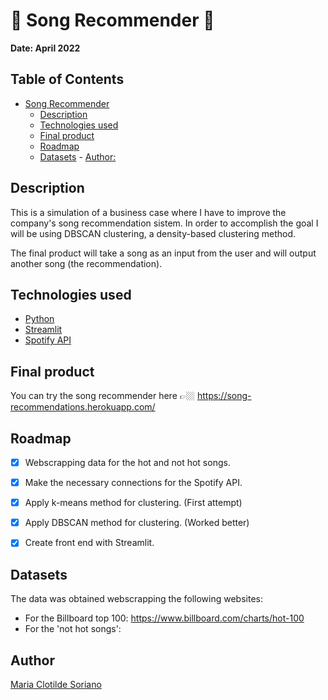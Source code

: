 # **🎵 Song Recommender 🎵**

**Date: April 2022**

## Table of Contents
- [Song Recommender](#song-recommender)
    - [Description](#description)
    - [Technologies used](#technologies-used)
    - [Final product](#final-product)
    - [Roadmap](#roadmap)
    - [Datasets](#datasets)
            - [Author:](#author)


## Description
This is a simulation of a business case where I have to improve the company's song recommendation sistem.
In order to accomplish the goal I will be using DBSCAN clustering, a density-based clustering method.

The final product will take a song as an input from the user and will output another song (the recommendation).

## Technologies used
- [Python](https://www.python.org/)
- [Streamlit](https://streamlit.io/)
- [Spotify API](https://developer.spotify.com/documentation/web-api/)

## Final product
You can try the song recommender here 👉🏼 https://song-recommendations.herokuapp.com/

## Roadmap
- [x] Webscrapping data for the hot and not hot songs.
- [x] Make the necessary connections for the Spotify API.
- [x] Apply k-means method for clustering. (First attempt)
- [x] Apply DBSCAN method for clustering. (Worked better)
- [x] Create front end with Streamlit.


## Datasets
The data was obtained webscrapping the following websites:
- For the Billboard top 100: https://www.billboard.com/charts/hot-100
- For the 'not hot songs': 

## Author
[Maria Clotilde Soriano](https://www.linkedin.com/in/sorianom/)


